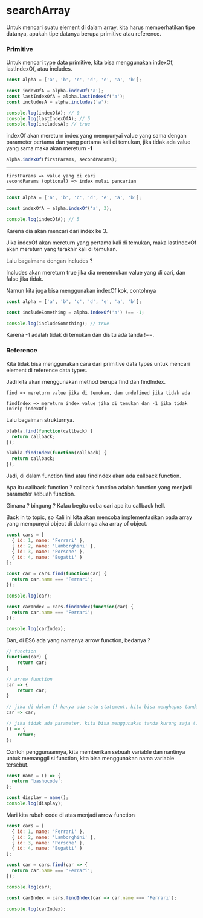 # searchArray

Untuk mencari suatu element di dalam array, kita harus memperhatikan tipe datanya, apakah tipe datanya berupa primitive atau reference.

### Primitive

Untuk mencari type data primitive, kita bisa menggunakan indexOf, lastIndexOf, atau includes.

```javascript
const alpha = ['a', 'b', 'c', 'd', 'e', 'a', 'b'];

const indexOfA = alpha.indexOf('a');
const lastIndexOfA = alpha.lastIndexOf('a');
const includesA = alpha.includes('a');

console.log(indexOfA); // 0
console.log(lastIndexOfA); // 5
console.log(includesA); // true
```

indexOf akan mereturn index yang mempunyai value yang sama dengan parameter pertama dan yang pertama kali di temukan, jika tidak ada value yang sama maka akan mereturn **-1**

```javascript
alpha.indexOf(firstParams, secondParams);
```

---

```
firstParams => value yang di cari
secondParams (optional) => index mulai pencarian
```

---

```javascript
const alpha = ['a', 'b', 'c', 'd', 'e', 'a', 'b'];

const indexOfA = alpha.indexOf('a', 3);

console.log(indexOfA); // 5
```

Karena dia akan mencari dari index ke 3.

Jika indexOf akan mereturn yang pertama kali di temukan, maka lastIndexOf akan mereturn yang terakhir kali di temukan.

Lalu bagaimana dengan includes ?

Includes akan mereturn true jika dia menemukan value yang di cari, dan false jika tidak.

Namun kita juga bisa menggunakan indexOf kok, contohnya

```javascript
const alpha = ['a', 'b', 'c', 'd', 'e', 'a', 'b'];

const includeSomething = alpha.indexOf('a') !== -1;

console.log(includeSomething); // true
```

Karena -1 adalah tidak di temukan dan disitu ada tanda !==.

### Reference

Kita tidak bisa menggunakan cara dari primitive data types untuk mencari element di reference data types.

Jadi kita akan menggunakan method berupa find dan findIndex.

```
find => mereturn value jika di temukan, dan undefined jika tidak ada

findIndex => mereturn index value jika di temukan dan -1 jika tidak (mirip indexOf)
```

Lalu bagaiman strukturnya.

```javascript
blabla.find(function(callback) {
  return callback;
});

blabla.findIndex(function(callback) {
  return callback;
});
```

Jadi, di dalam function find atau findIndex akan ada callback function.

Apa itu callback function ? callback function adalah function yang menjadi parameter sebuah function.

Gimana ? bingung ? Kalau begitu coba cari apa itu callback hell.

Back in to topic, so Kali ini kita akan mencoba implementasikan pada array yang mempunyai object di dalamnya aka array of object.

```javascript
const cars = [
  { id: 1, name: 'Ferrari' },
  { id: 2, name: 'Lamborghini' },
  { id: 3, name: 'Porsche' },
  { id: 4, name: 'Bugatti' }
];

const car = cars.find(function(car) {
  return car.name === 'Ferrari';
});

console.log(car);

const carIndex = cars.findIndex(function(car) {
  return car.name === 'Ferrari';
});

console.log(carIndex);
```

Dan, di ES6 ada yang namanya arrow function, bedanya ?

```javascript
// function
function(car) {
    return car;
}

// arrow function
car => {
    return car;
}

// jika di dalam {} hanya ada satu statement, kita bisa menghapus tanda {} dan juga return
car => car;

// jika tidak ada parameter, kita bisa menggunakan tanda kurung saja ()
() => {
    return;
};
```

Contoh penggunaannya, kita memberikan sebuah variable dan nantinya untuk memanggil si function, kita bisa menggunakan nama variable tersebut.

```javascript
const name = () => {
  return 'bashocode';
};

const display = name();
console.log(display);
```

Mari kita rubah code di atas menjadi arrow function

```javascript
const cars = [
  { id: 1, name: 'Ferrari' },
  { id: 2, name: 'Lamborghini' },
  { id: 3, name: 'Porsche' },
  { id: 4, name: 'Bugatti' }
];

const car = cars.find(car => {
  return car.name === 'Ferrari';
});

console.log(car);

const carIndex = cars.findIndex(car => car.name === 'Ferrari');

console.log(carIndex);
```


